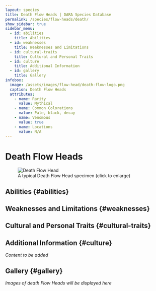 ```yaml
---
layout: species
title: Death Flow Heads | DARA Species Database
permalink: /species/flow-heads/death/
show_sidebar: true
sidebar_menu:
  - id: abilities
    title: Abilities
  - id: weaknesses
    title: Weaknesses and Limitations
  - id: cultural-traits
    title: Cultural and Personal Traits
  - id: culture
    title: Additional Information
  - id: gallery
    title: Gallery
infobox:
  image: /assets/images/flow-head/death-flow-logo.png
  caption: Death Flow Heads
  attributes:
    - name: Rarity
      value: Mythical
    - name: Common Colorations
      value: Pale, black, decay
    - name: Venomous
      value: true
    - name: Locations
      value: N/A
---
```


# Death Flow Heads

<div class="species-image">
  <figure>
    <img src="{{ '/assets/images/death-example-1.png' | relative_url }}" 
         alt="Death Flow Head" 
         class="thumbnail" 
         onclick="openLightbox(this.src, this.alt)">
    <figcaption>A typical Death Flow Head specimen (click to enlarge)</figcaption>
  </figure>
</div>

## Abilities {#abilities}

## Weaknesses and Limitations {#weaknesses}

## Cultural and Personal Traits {#cultural-traits}

## Additional Information {#culture}

*Content to be added*

## Gallery {#gallery}

*Images of death Flow Heads will be displayed here*
